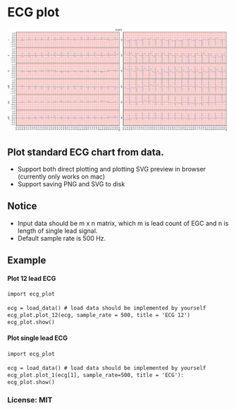 # ECG plot

![example 12 lead plot](/example.png)

## Plot standard ECG chart from data.
* Support both direct plotting and plotting SVG preview in browser (currently only works on mac)
* Support saving PNG and SVG to disk

## Notice
* Input data should be m x n matrix, which m is lead count of EGC and n is length of single lead signal.
* Default sample rate is 500 Hz.

## Example

#### Plot 12 lead ECG 

```
import ecg_plot

ecg = load_data() # load data should be implemented by yourself 
ecg_plot.plot_12(ecg, sample_rate = 500, title = 'ECG 12')
ecg_plot.show()

```

#### Plot single lead ECG

```
import ecg_plot

ecg = load_data() # load data should be implemented by yourself 
ecg_plot.plot_1(ecg[1], sample_rate=500, title = 'ECG'):
ecg_plot.show()
```

### License: MIT